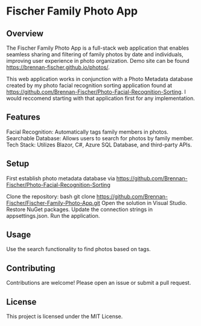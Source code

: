 # Fischer Family Photo App

## Overview
The Fischer Family Photo App is a full-stack web application that enables seamless sharing and filtering of family photos by date and individuals, improving user experience in photo organization. Demo site can be found https://brennan-fischer.github.io/photos/. 

This web application works in conjunction with a Photo Metadata database created by my photo facial recognition sorting application found at https://github.com/Brennan-Fischer/Photo-Facial-Recognition-Sorting.  I would reccomend starting with that application first for any implementation. 

## Features
Facial Recognition: Automatically tags family members in photos.
Searchable Database: Allows users to search for photos by family member.
Tech Stack: Utilizes Blazor, C#, Azure SQL Database, and third-party APIs.

## Setup

First establish photo metadata database via https://github.com/Brennan-Fischer/Photo-Facial-Recognition-Sorting

Clone the repository:
bash
git clone https://github.com/Brennan-Fischer/Fischer-Family-Photo-App.git
Open the solution in Visual Studio.
Restore NuGet packages.
Update the connection strings in appsettings.json.
Run the application.

## Usage
Use the search functionality to find photos based on tags.

## Contributing
Contributions are welcome! Please open an issue or submit a pull request.

## License
This project is licensed under the MIT License.

